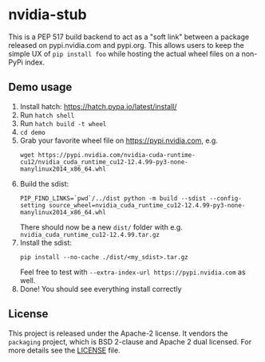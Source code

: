 # nvidia-stub

This is a PEP 517 build backend to act as a "soft link" between a package released on pypi.nvidia.com and pypi.org. This allows users to keep the simple UX of `pip install foo` while hosting the actual wheel files on a non-PyPi index.

## Demo usage

1. Install hatch: https://hatch.pypa.io/latest/install/
2. Run `hatch shell`
3. Run `hatch build -t wheel`
4. `cd demo`
5. Grab your favorite wheel file on https://pypi.nvidia.com, e.g.
   ```
   wget https://pypi.nvidia.com/nvidia-cuda-runtime-cu12/nvidia_cuda_runtime_cu12-12.4.99-py3-none-manylinux2014_x86_64.whl
   ```
6. Build the sdist:
   ```
   PIP_FIND_LINKS=`pwd`/../dist python -m build --sdist --config-setting source_wheel=nvidia_cuda_runtime_cu12-12.4.99-py3-none-manylinux2014_x86_64.whl
   ```
   There should now be a new `dist/` folder with e.g. `nvidia_cuda_runtime_cu12-12.4.99.tar.gz`
8. Install the sdist:
   ```
   pip install --no-cache ./dist/<my_sdist>.tar.gz
   ```
   Feel free to test with `--extra-index-url https://pypi.nvidia.com` as well.
9. Done! You should see everything install correctly

## License

This project is released under the Apache-2 license. It vendors the `packaging` project, which is BSD 2-clause and Apache 2 dual licensed. For more details see the [LICENSE](/LICENSE) file.
